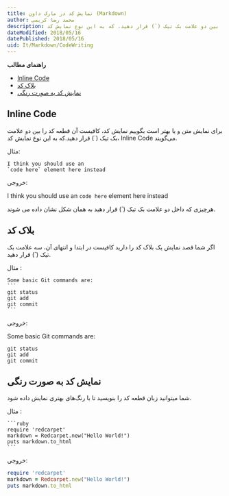 ```yaml
---
title: نمایش کد در مارک داون (Markdown)  
author: محمد رضا کریمی  
description: در مارک داون برای نمایش متن و یا بهتر است بگوییم نمایش کد، کافیست آن قطعه کد را بین دو علامت بک‌‌ تیک (`) قرار دهید. که به این نوع نمایش کد، Inline Code می‌گویند.
dateModified: 2018/05/16  
datePublished: 2018/05/16  
uid: It/Markdown/CodeWriting  
---
```


**راهنمای مطالب**

- [Inline Code](#inline-code)
- [بلاک کد](#بلاک-کد)
- [نمایش کد به صورت رنگی](#نمایش-کد-به-صورت-رنگی)

## Inline Code
برای نمایش متن و یا بهتر است بگوییم نمایش کد، کافیست آن قطعه کد را بین دو علامت بک‌‌ تیک (`) قرار دهید.که به این نوع نمایش کد، Inline Code می‌گویند.

مثال:

```
I think you should use an
`code here` element here instead
```

خروجی:

I think you should use an
`code here` element here instead

هرچیزی که داخل دو علامت بک تیک (`) قرار دهید به همان شکل نشان داده می شوند.

## بلاک کد

اگر شما قصد نمایش یک بلاک کد را دارید کافیست در ابتدا و انتهای آن، سه علامت بک تیک (`) قرار دهید.

مثال :

````
Some basic Git commands are:
```
git status
git add
git commit
```
````

خروجی:

Some basic Git commands are:
```
git status
git add
git commit
```
## نمایش کد به صورت رنگی
شما میتوانید زبان قطعه کد  را بنویسید تا با رنگ‌های بهتری نمایش داده شود.

مثال :

````
```ruby
require 'redcarpet'
markdown = Redcarpet.new("Hello World!")
puts markdown.to_html
```
````

خروجی:

```ruby
require 'redcarpet'
markdown = Redcarpet.new("Hello World!")
puts markdown.to_html
```

[Inline Code]: #inline-code
[بلاک کد]: #بلاک-کد
[نمایش کد به صورت رنگی]: #نمایش-کد-به-صورت-رنگی
